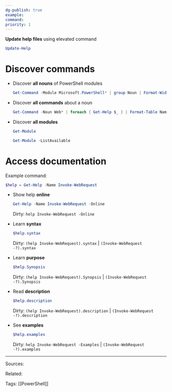 ```yaml
---
dg-publish: true
example: 
command: 
priority: 1
---
```

**Update help files** using elevated command
```powershell
Update-Help
```

# Discover commands

- Discover **all nouns** of PowerShell modules    
    ```powershell
    Get-Command -Module Microsoft.PowerShell* | group Noun | Format-Wide -AutoSize
    ```

- Discover **all commands** about a noun    
    ```powershell
    Get-Command -Noun Web* | foreach { Get-Help $_ } | Format-Table Name, Synopsis
    ```

- Discover **all modules**    
    ```powershell
    Get-Module
    ```
    ```powershell
    Get-Module -ListAvailable
    ```

# Access documentation

Example command:
```powershell
$help = Get-Help -Name Invoke-WebRequest
```

- Show help **online**    
    ```powershell
    Get-Help -Name Invoke-WebRequest -Online
    ```
    Dirty: `help Invoke-WebRequest -Online`

- Learn **syntax**    
    ```powershell
    $help.syntax
    ```
    Dirty: `(help Invoke-WebRequest).syntax` | `(Invoke-WebRequest -?).syntax`

- Learn **purpose**    
    ```powershell
    $help.Synopsis
    ```
    Dirty: `(help Invoke-WebRequest).Synopsis` | `(Invoke-WebRequest -?).Synopsis`

- Read **description**    
    ```powershell
    $help.description
    ```
    Dirty: `(help Invoke-WebRequest).description` | `(Invoke-WebRequest -?).description`  

- See **examples**    
    ```powershell
    $help.examples
    ```
    Dirty: `help Invoke-WebRequest -Examples` | `(Invoke-WebRequest -?).examples`  


---


Sources:

Related:

Tags:
[[PowerShell]]